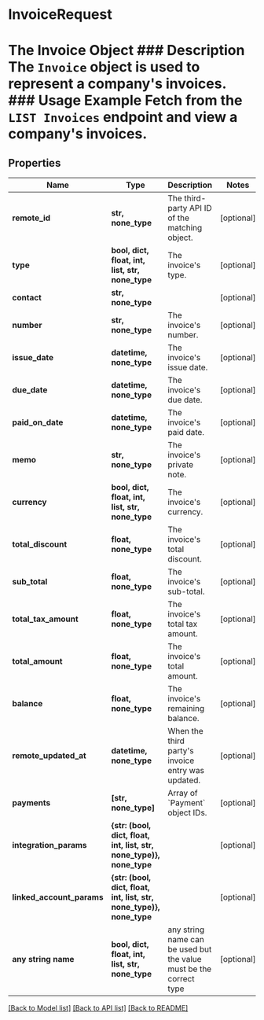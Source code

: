 # InvoiceRequest

# The Invoice Object ### Description The `Invoice` object is used to represent a company's invoices.  ### Usage Example Fetch from the `LIST Invoices` endpoint and view a company's invoices.

## Properties
Name | Type | Description | Notes
------------ | ------------- | ------------- | -------------
**remote_id** | **str, none_type** | The third-party API ID of the matching object. | [optional] 
**type** | **bool, dict, float, int, list, str, none_type** | The invoice&#39;s type. | [optional] 
**contact** | **str, none_type** |  | [optional] 
**number** | **str, none_type** | The invoice&#39;s number. | [optional] 
**issue_date** | **datetime, none_type** | The invoice&#39;s issue date. | [optional] 
**due_date** | **datetime, none_type** | The invoice&#39;s due date. | [optional] 
**paid_on_date** | **datetime, none_type** | The invoice&#39;s paid date. | [optional] 
**memo** | **str, none_type** | The invoice&#39;s private note. | [optional] 
**currency** | **bool, dict, float, int, list, str, none_type** | The invoice&#39;s currency. | [optional] 
**total_discount** | **float, none_type** | The invoice&#39;s total discount. | [optional] 
**sub_total** | **float, none_type** | The invoice&#39;s sub-total. | [optional] 
**total_tax_amount** | **float, none_type** | The invoice&#39;s total tax amount. | [optional] 
**total_amount** | **float, none_type** | The invoice&#39;s total amount. | [optional] 
**balance** | **float, none_type** | The invoice&#39;s remaining balance. | [optional] 
**remote_updated_at** | **datetime, none_type** | When the third party&#39;s invoice entry was updated. | [optional] 
**payments** | **[str, none_type]** | Array of &#x60;Payment&#x60; object IDs. | [optional] 
**integration_params** | **{str: (bool, dict, float, int, list, str, none_type)}, none_type** |  | [optional] 
**linked_account_params** | **{str: (bool, dict, float, int, list, str, none_type)}, none_type** |  | [optional] 
**any string name** | **bool, dict, float, int, list, str, none_type** | any string name can be used but the value must be the correct type | [optional]

[[Back to Model list]](../README.md#documentation-for-models) [[Back to API list]](../README.md#documentation-for-api-endpoints) [[Back to README]](../README.md)


